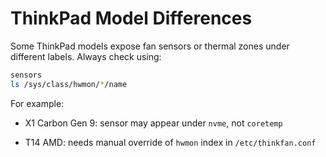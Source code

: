 # ThinkPad Model Differences

Some ThinkPad models expose fan sensors or thermal zones under different labels. Always check using:

```bash
sensors
ls /sys/class/hwmon/*/name
```

For example:

- X1 Carbon Gen 9: sensor may appear under `nvme`, not `coretemp`

- T14 AMD: needs manual override of `hwmon` index in `/etc/thinkfan.conf`
